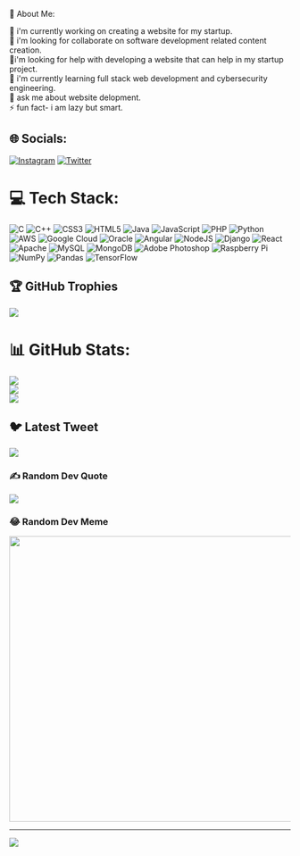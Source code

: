 

💫 About Me:

🔭 i'm currently working on creating a website for my startup.<br>👯 i'm looking for collaborate on software development related content creation.<br>🤝i'm looking for help with developing a website that can help in my startup project.<br>🌱 i'm currently learning full stack web development and cybersecurity engineering.<br>💬 ask me about website delopment.<br>⚡ fun fact- i am lazy but smart.


## 🌐 Socials:
[![Instagram](https://img.shields.io/badge/Instagram-%23E4405F.svg?logo=Instagram&logoColor=white)](https://instagram.com/vibes_of_lpu) [![Twitter](https://img.shields.io/badge/Twitter-%231DA1F2.svg?logo=Twitter&logoColor=white)](https://twitter.com/@Codings-Funda) 

# 💻 Tech Stack:
![C](https://img.shields.io/badge/c-%2300599C.svg?style=flat&logo=c&logoColor=white) ![C++](https://img.shields.io/badge/c++-%2300599C.svg?style=flat&logo=c%2B%2B&logoColor=white) ![CSS3](https://img.shields.io/badge/css3-%231572B6.svg?style=flat&logo=css3&logoColor=white) ![HTML5](https://img.shields.io/badge/html5-%23E34F26.svg?style=flat&logo=html5&logoColor=white) ![Java](https://img.shields.io/badge/java-%23ED8B00.svg?style=flat&logo=java&logoColor=white) ![JavaScript](https://img.shields.io/badge/javascript-%23323330.svg?style=flat&logo=javascript&logoColor=%23F7DF1E) ![PHP](https://img.shields.io/badge/php-%23777BB4.svg?style=flat&logo=php&logoColor=white) ![Python](https://img.shields.io/badge/python-3670A0?style=flat&logo=python&logoColor=ffdd54) ![AWS](https://img.shields.io/badge/AWS-%23FF9900.svg?style=flat&logo=amazon-aws&logoColor=white) ![Google Cloud](https://img.shields.io/badge/Google%20Cloud-%234285F4.svg?style=flat&logo=google-cloud&logoColor=white) ![Oracle](https://img.shields.io/badge/Oracle-F80000?style=flat&logo=oracle&logoColor=white) ![Angular](https://img.shields.io/badge/angular-%23DD0031.svg?style=flat&logo=angular&logoColor=white) ![NodeJS](https://img.shields.io/badge/node.js-6DA55F?style=flat&logo=node.js&logoColor=white) ![Django](https://img.shields.io/badge/django-%23092E20.svg?style=flat&logo=django&logoColor=white) ![React](https://img.shields.io/badge/react-%2320232a.svg?style=flat&logo=react&logoColor=%2361DAFB) ![Apache](https://img.shields.io/badge/apache-%23D42029.svg?style=flat&logo=apache&logoColor=white) ![MySQL](https://img.shields.io/badge/mysql-%2300f.svg?style=flat&logo=mysql&logoColor=white) ![MongoDB](https://img.shields.io/badge/MongoDB-%234ea94b.svg?style=flat&logo=mongodb&logoColor=white) ![Adobe Photoshop](https://img.shields.io/badge/adobephotoshop-%2331A8FF.svg?style=flat&logo=adobephotoshop&logoColor=white) ![Raspberry Pi](https://img.shields.io/badge/-RaspberryPi-C51A4A?style=flat&logo=Raspberry-Pi) ![NumPy](https://img.shields.io/badge/numpy-%23013243.svg?style=flat&logo=numpy&logoColor=white) ![Pandas](https://img.shields.io/badge/pandas-%23150458.svg?style=flat&logo=pandas&logoColor=white) ![TensorFlow](https://img.shields.io/badge/TensorFlow-%23FF6F00.svg?style=flat&logo=TensorFlow&logoColor=white)

## 🏆 GitHub Trophies
![](https://github-profile-trophy.vercel.app/?username=Codings-Funda&theme=juicyfresh&no-frame=false&no-bg=false&margin-w=4)


# 📊 GitHub Stats:
![](https://github-readme-stats.vercel.app/api?username=Codings-Funda&theme=vue&hide_border=false&include_all_commits=true&count_private=true)<br/>
![](https://github-readme-streak-stats.herokuapp.com/?user=Codings-Funda&theme=vue&hide_border=false)<br/>
![](https://github-readme-stats.vercel.app/api/top-langs/?username=Codings-Funda&theme=vue&hide_border=false&include_all_commits=true&count_private=true&layout=compact)



## 🐦 Latest Tweet
[![](https://gtce.itsvg.in/api?username=@Codings-Funda)](https://github.com/VishwaGauravIn/github-twitter-card-embed)

### ✍️ Random Dev Quote
![](https://quotes-github-readme.vercel.app/api?type=horizontal&theme=radical)

### 😂 Random Dev Meme
<img src="https://random-memer.herokuapp.com/" width="512px"/>

---
[![](https://visitcount.itsvg.in/api?id=Codings-Funda&icon=0&color=0)](https://visitcount.itsvg.in)

<!-- Proudly created with GPRM ( https://gprm.itsvg.in ) -->

